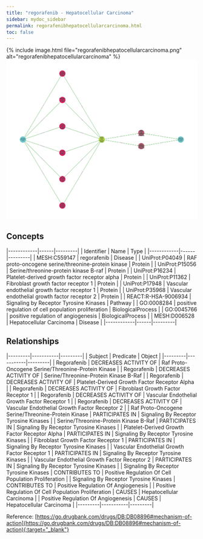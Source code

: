 ```yaml
---
title: "regorafenib - Hepatocellular Carcinoma"
sidebar: mydoc_sidebar
permalink: regorafenibhepatocellularcarcinoma.html
toc: false 
---
```


{% include image.html file="regorafenibhepatocellularcarcinoma.png" alt="regorafenibhepatocellularcarcinoma" %}![Path Visualization](/images/regorafenibhepatocellularcarcinoma.png)

## Concepts

|------------|------|---------|
| Identifier | Name | Type    |
|------------|------|---------|
| MESH:C559147 | regorafenib | Disease |
| UniProt:P04049 | RAF proto-oncogene serine/threonine-protein kinase | Protein |
| UniProt:P15056 | Serine/threonine-protein kinase B-raf | Protein |
| UniProt:P16234 | Platelet-derived growth factor receptor alpha | Protein |
| UniProt:P11362 | Fibroblast growth factor receptor 1 | Protein |
| UniProt:P17948 | Vascular endothelial growth factor receptor 1 | Protein |
| UniProt:P35968 | Vascular endothelial growth factor receptor 2 | Protein |
| REACT:R-HSA-9006934 | Signaling by Receptor Tyrosine Kinases | Pathway |
| GO:0008284 | positive regulation of cell population proliferation | BiologicalProcess |
| GO:0045766 | positive regulation of angiogenesis | BiologicalProcess |
| MESH:D006528 | Hepatocellular Carcinoma | Disease |
|------------|------|---------|

## Relationships

|---------|-----------|---------|
| Subject | Predicate | Object  |
|---------|-----------|---------|
| Regorafenib | DECREASES ACTIVITY OF | Raf Proto-Oncogene Serine/Threonine-Protein Kinase |
| Regorafenib | DECREASES ACTIVITY OF | Serine/Threonine-Protein Kinase B-Raf |
| Regorafenib | DECREASES ACTIVITY OF | Platelet-Derived Growth Factor Receptor Alpha |
| Regorafenib | DECREASES ACTIVITY OF | Fibroblast Growth Factor Receptor 1 |
| Regorafenib | DECREASES ACTIVITY OF | Vascular Endothelial Growth Factor Receptor 1 |
| Regorafenib | DECREASES ACTIVITY OF | Vascular Endothelial Growth Factor Receptor 2 |
| Raf Proto-Oncogene Serine/Threonine-Protein Kinase | PARTICIPATES IN | Signaling By Receptor Tyrosine Kinases |
| Serine/Threonine-Protein Kinase B-Raf | PARTICIPATES IN | Signaling By Receptor Tyrosine Kinases |
| Platelet-Derived Growth Factor Receptor Alpha | PARTICIPATES IN | Signaling By Receptor Tyrosine Kinases |
| Fibroblast Growth Factor Receptor 1 | PARTICIPATES IN | Signaling By Receptor Tyrosine Kinases |
| Vascular Endothelial Growth Factor Receptor 1 | PARTICIPATES IN | Signaling By Receptor Tyrosine Kinases |
| Vascular Endothelial Growth Factor Receptor 2 | PARTICIPATES IN | Signaling By Receptor Tyrosine Kinases |
| Signaling By Receptor Tyrosine Kinases | CONTRIBUTES TO | Positive Regulation Of Cell Population Proliferation |
| Signaling By Receptor Tyrosine Kinases | CONTRIBUTES TO | Positive Regulation Of Angiogenesis |
| Positive Regulation Of Cell Population Proliferation | CAUSES | Hepatocellular Carcinoma |
| Positive Regulation Of Angiogenesis | CAUSES | Hepatocellular Carcinoma |
|---------|-----------|---------|

Reference: [https://go.drugbank.com/drugs/DB:DB08896#mechanism-of-action](https://go.drugbank.com/drugs/DB:DB08896#mechanism-of-action){:target="_blank"}